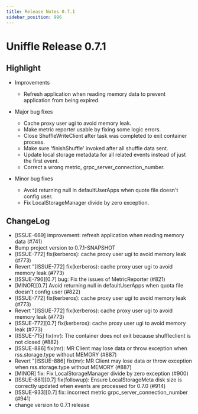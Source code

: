 ```yaml
---
title: Release Notes 0.7.1
sidebar_position: 996
---
```


# Uniffle Release 0.7.1

## Highlight

- Improvements
  * Refresh application when reading memory data to prevent application from being expired.

- Major bug fixes
  * Cache proxy user ugi to avoid memory leak.
  * Make metric reporter usable by fixing some logic errors.
  * Close ShuffleWriteClient after task was completed to exit container process.
  * Make sure 'finishShuffle' invoked after all shuffle data sent.
  * Update local storage metadata for all related events instead of just the first event.
  * Correct a wrong metric, grpc_server_connection_number.

- Minor bug fixes
  * Avoid returning null in defaultUserApps when quote file doesn't config user.
  * Fix LocalStorageManager divide by zero exception.

## ChangeLog

* [ISSUE-669] improvement: refresh application when reading memory data (#741)
* Bump project version to 0.7.1-SNAPSHOT
* [ISSUE-772] fix(kerberos): cache proxy user ugi to avoid memory leak (#773)
* Revert "[ISSUE-772] fix(kerberos): cache proxy user ugi to avoid memory leak (#773)
* [ISSUE-796][0.7] bug: Fix the issues of MetricReporter (#821)
* [MINOR][0.7] Avoid returning null in defaultUserApps when quota file doesn't config user (#822)
* [ISSUE-772] fix(kerberos): cache proxy user ugi to avoid memory leak (#773)
* Revert "[ISSUE-772] fix(kerberos): cache proxy user ugi to avoid memory leak (#773)
* [ISSUE-772][0.7] fix(kerberos): cache proxy user ugi to avoid memory leak (#773)
* [ISSUE-715] fix(mr): The container does not exit because shuffleclient is not closed (#882)
* [ISSUE-886] fix(mr): MR Client may lose data or throw exception when rss.storage.type without MEMORY (#887)
* Revert "[ISSUE-886] fix(mr): MR Client may lose data or throw exception when rss.storage.type without MEMORY (#887)
* [MINOR] fix: Fix LocalStorageManager divide by zero exception (#900)
* [ISSUE-881][0.7] fix(followup): Ensure LocalStorageMeta disk size is correctly updated when events are processed for 0.7.0 (#914)
* [ISSUE-933][0.7] fix: incorrect metric grpc_server_connection_number (#941)
* change version to 0.7.1 release
